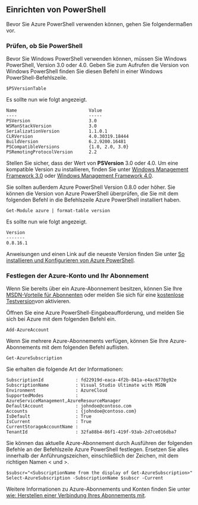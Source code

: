 <properties services="virtual-machines" title="Setting up PowerShell" authors="JoeDavies-MSFT" solutions="" manager="timlt" editor="tysonn" />

<tags
   ms.service="virtual-machines"
   ms.devlang="na"
   ms.topic="article"
   ms.tgt_pltfrm=""
   ms.workload="infrastructure"
   ms.date="05/12/2015"
   ms.author="rasquill" />

## <a name="setting-up-powershell"></a>Einrichten von PowerShell

Bevor Sie Azure PowerShell verwenden können, gehen Sie folgendermaßen vor.

### <a name="verify-powershell-versions"></a>Prüfen, ob Sie PowerShell

Bevor Sie Windows PowerShell verwenden können, müssen Sie Windows PowerShell, Version 3.0 oder 4.0. Geben Sie zum Aufrufen die Version von Windows PowerShell finden Sie diesen Befehl in einer Windows PowerShell-Befehlszeile.

    $PSVersionTable

Es sollte nun wie folgt angezeigt.

    Name                           Value
    ----                           -----
    PSVersion                      3.0
    WSManStackVersion              3.0
    SerializationVersion           1.1.0.1
    CLRVersion                     4.0.30319.18444
    BuildVersion                   6.2.9200.16481
    PSCompatibleVersions           {1.0, 2.0, 3.0}
    PSRemotingProtocolVersion      2.2

Stellen Sie sicher, dass der Wert von **PSVersion** 3.0 oder 4.0. Um eine kompatible Version zu installieren, finden Sie unter [Windows Management Framework 3.0](http://www.microsoft.com/download/details.aspx?id=34595) oder [Windows Management Framework 4.0](http://www.microsoft.com/download/details.aspx?id=40855).

Sie sollten außerdem Azure PowerShell Version 0.8.0 oder höher. Sie können die Version von Azure PowerShell überprüfen, die Sie mit dem folgenden Befehl in die Befehlszeile Azure PowerShell installiert haben.

    Get-Module azure | format-table version

Es sollte nun wie folgt angezeigt.

    Version
    -------
    0.8.16.1

Anweisungen und einen Link auf die neueste Version finden Sie unter [So installieren und Konfigurieren von Azure PowerShell](powershell-install-configure.md).


### <a name="set-your-azure-account-and-subscription"></a>Festlegen der Azure-Konto und Ihr Abonnement

Wenn Sie bereits über ein Azure-Abonnement besitzen, können Sie Ihre [MSDN-Vorteile für Abonnenten](https://azure.microsoft.com/pricing/member-offers/msdn-benefits-details/) oder melden Sie sich für eine [kostenlose Testversion](https://azure.microsoft.com/pricing/free-trial/)von aktivieren.

Öffnen Sie eine Azure PowerShell-Eingabeaufforderung, und melden Sie sich bei Azure mit dem folgenden Befehl ein.

    Add-AzureAccount

Wenn Sie mehrere Azure-Abonnements verfügen, können Sie Ihre Azure-Abonnements mit dem folgenden Befehl auflisten.

    Get-AzureSubscription

Sie erhalten die folgende Art der Informationen:

    SubscriptionId            : fd22919d-eaca-4f2b-841a-e4ac6770g92e
    SubscriptionName          : Visual Studio Ultimate with MSDN
    Environment               : AzureCloud
    SupportedModes            : AzureServiceManagement,AzureResourceManager
    DefaultAccount            : johndoe@contoso.com
    Accounts                  : {johndoe@contoso.com}
    IsDefault                 : True
    IsCurrent                 : True
    CurrentStorageAccountName : 
    TenantId                  : 32fa88b4-86f1-419f-93ab-2d7ce016dba7

Sie können das aktuelle Azure-Abonnement durch Ausführen der folgenden Befehle an der Befehlszeile Azure PowerShell festlegen. Ersetzen Sie alles innerhalb der Anführungszeichen, einschließlich der Zeichen, mit dem richtigen Namen < und >.

    $subscr="<SubscriptionName from the display of Get-AzureSubscription>"
    Select-AzureSubscription -SubscriptionName $subscr -Current 

Weitere Informationen zu Azure-Abonnements und Konten finden Sie unter [wie: Herstellen einer Verbindung Ihres Abonnements mit](powershell-install-configure.md#Connect).
